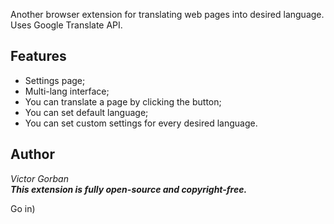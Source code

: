 Another browser extension for translating web pages into desired language. Uses Google Translate API.

<h2>Features</h2>
<ul>
  <li>Settings page;</li>
  <li>Multi-lang interface;</li>
  <li>You can translate a page by clicking the button;</li>
  <li>You can set default language;</li>
  <li>You can set custom settings for every desired language.</li>
</ul>

<h2>Author</h2>
<i>Victor Gorban</i>
<br>
<i><b>This extension is fully open-source and copyright-free.</b></i>


Go in)
